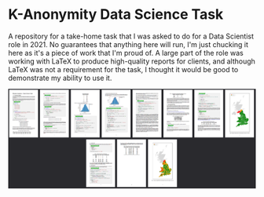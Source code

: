 # K-Anonymity Data Science Task

A repository for a take-home task that I was asked to do for a Data Scientist role in 2021. No guarantees that anything here will run, I'm just chucking it here as it's a piece of work that I'm proud of. A large part of the role was working with LaTeX to produce high-quality reports for clients, and although LaTeX was not a requirement for the task, I thought it would be good to demonstrate my ability to use it.

![PDF Overview](/images/pdf-overview.png)

